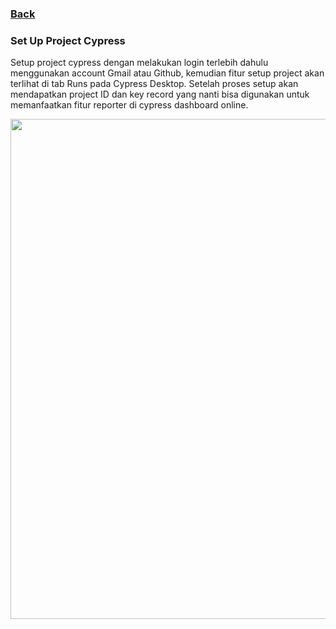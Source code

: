 ### [Back](../)

### Set Up Project Cypress

Setup project cypress dengan melakukan login terlebih dahulu menggunakan account Gmail atau Github, kemudian fitur setup project akan terlihat di tab Runs pada Cypress Desktop. Setelah proses setup akan mendapatkan project ID dan key record yang nanti bisa digunakan untuk memanfaatkan fitur reporter di cypress dashboard online.

<img src="docs/img/setup_projectID.gif" width="800"/>